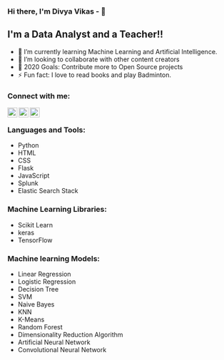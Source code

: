 ### Hi there, I'm Divya Vikas - 👋

## I'm a Data Analyst and a Teacher!!

- 🌱 I’m currently learning Machine Learning and Artificial Intelligence.
- 👯 I’m looking to collaborate with other content creators
- 🥅 2020 Goals: Contribute more to Open Source projects
- ⚡ Fun fact: I love to read books and play Badminton.


### Connect with me:

[<img align="left" alt="twitter | Twitter" width="22px" src="https://cdn.jsdelivr.net/npm/simple-icons@v3/icons/twitter.svg" />][twitter]
[<img align="left" alt="LinkedIn | LinkedIn" width="22px" src="https://cdn.jsdelivr.net/npm/simple-icons@v3/icons/linkedin.svg" />][linkedin]
[<img align="left" alt="Instagram | Instagram" width="22px" src="https://cdn.jsdelivr.net/npm/simple-icons@v3/icons/instagram.svg" />][instagram]

</br>

### Languages and Tools:

- Python
- HTML
- CSS
- Flask
- JavaScript
- Splunk
- Elastic Search Stack

### Machine Learning Libraries:

- Scikit Learn
- keras
- TensorFlow

### Machine learning Models:

- Linear Regression
- Logistic Regression
- Decision Tree
- SVM
- Naive Bayes
- KNN
- K-Means
- Random Forest
- Dimensionality Reduction Algorithm
- Artificial Neural Network
- Convolutional Neural Network

<br />
<br />




[twitter]: https://twitter.com/Dvikas4193
[instagram]: https://www.instagram.com/dvikas1/?hl=en
[linkedin]: https://www.linkedin.com/in/divya-vikas-9096bb171/

